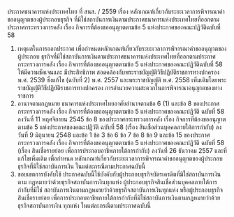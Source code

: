 ประกาศธนาคารแห่งประเทศไทย
ที่ สนส. / 2559
เรื่อง หลักเกณฑ์เกี่ยวกับระยะเวลาการพิจารณาคําขออนุญาตของผู้ประกอบธุรกิจ
ที่มิใช่สถาบันการเงินตามประกาศธนาคารแห่งประเทศไทยที่ออกตามประกาศกระทรวงการคลัง
เรื่อง กิจการที่ต้องขออนุญาตตามข้อ 5 แห่งประกาศของคณะปฏิวัติฉบับที่ 58
1. เหตุผลในการออกประกาศ
เพื่อกําหนดหลักเกณฑ์เกี่ยวกับระยะเวลาการพิจารณาคำขออนุญาตของผู้ประกอบ
ธุรกิจที่มิใช่สถาบันการเงินตามประกาศธนาคารแห่งประเทศไทยที่ออกตามประกาศกระทรวงการคลัง
เรื่อง กิจการที่ต้องขออนุญาตตามข้อ 5 แห่งประกาศของคณะปฏิวัติฉบับที่ 58 ให้มีความชัดเจนและ
มีประสิทธิภาพ สอดคล้องกับพระราชบัญญัติวิธีปฏิบัติราชการทางปกครอง พ.ศ. 2539 ซึ่งแก้ไข
(ฉบับที่ 2) พ.ศ. 2557 และพระราชบัญญัติ
พ.ศ. 2558
เพิ่มเติมโดยพระราชบัญญัติวิธีปฏิบัติราชการทางปกครอง
การอำนวยความสะดวกในการพิจารณาอนุญาตของทางราชการ
2. อานาจตามกฎหมาย
ธนาคารแห่งประเทศไทยอาศัยอำนาจตามข้อ 6 (1) และข้อ 8 ของประกาศ
กระทรวงการคลัง เรื่อง กิจการที่ต้องขออนุญาตตามข้อ 5 แห่งประกาศของคณะปฏิวัติ ฉบับที่ 58
ลงวันที่ 11 พฤศจิกายน 2545 ข้อ 8 ของประกาศกระทรวงการคลัง เรื่อง กิจการที่ต้องขออนุญาต
ตามข้อ 5 แห่งประกาศของคณะปฏิวัติ ฉบับที่ 58 (เรื่อง สินเชื่อส่วนบุคคลภายใต้การกำกับ) ลงวันที่
9 มิถุนายน 2548 และข้อ 1 ข้อ 3 ข้อ 6 ข้อ 7 ข้อ 8 ข้อ 9 และข้อ 15 ของประกาศกระทรวงการคลัง
เรื่อง กิจการที่ต้องขออนุญาตตามข้อ 5 แห่งประกาศของคณะปฏิวัติ ฉบับที่ 58 (เรื่อง สินเชื่อรายย่อย
เพื่อการประกอบอาชีพภายใต้การกํากับ) ลงวันที่ 26 ธันวาคม 2557 และที่แก้ไขเพิ่มเติม เพื่อกําหนด
หลักเกณฑ์เกี่ยวกับระยะเวลาการพิจารณาคำขออนุญาตของผู้ประกอบธุรกิจที่มิใช่สถาบันการเงิน
ในแต่ละกรณีตามประกาศฉบับนี้
3. ขอบเขตการบังคับใช้
ประกาศฉบับนี้ใช้บังคับกับผู้ประกอบธุรกิจบัตรเครดิตที่มิใช่สถาบันการเงินตาม
กฎหมายว่าด้วยธุรกิจสถาบันการเงินทุกแห่ง ผู้ประกอบธุรกิจสินเชื่อส่วนบุคคลภายใต้การกำกับที่มิใช่
สถาบันการเงินตามกฎหมายว่าด้วยธุรกิจสถาบันการเงินทุกแห่ง หรือผู้ประกอบธุรกิจสินเชื่อรายย่อย
เพื่อการประกอบอาชีพภายใต้การกำกับที่มิใช่สถาบันการเงินตามกฎหมายว่าด้วยธุรกิจสถาบันการเงิน
ทุกแห่ง ในแต่ละกรณีตามประกาศฉบับนี้
